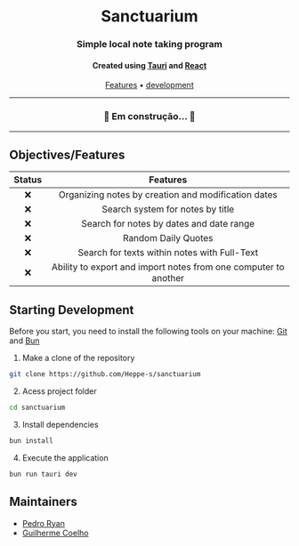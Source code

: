 <h1 align="center">Sanctuarium</h1>

<h3 align="center">
  Simple local note taking program
</h3>
<h4 align="center">
  Created using <a href="https://tauri.app/">Tauri</a> and <a href="https://facebook.github.io/react/">React</a>
</h4>

<p align="center">
 <a href="#objectivesfeatures">Features</a> • <a href="#starting-development">development</a>
</p>

---

<h3 align="center">
	🚧  Em construção...  🚧
</h3>

---

## Objectives/Features

|      **Status**    |                          **Features**                           |
| :----------------: | :-------------------------------------------------------------: |
|        :x:         |       Organizing notes by creation and modification dates       |
|        :x:         |               Search system for notes by title                  |
|        :x:         |           Search for notes by dates and date range              |
|        :x:         |                     Random Daily Quotes                         |
|        :x:         |         Search for texts within notes with Full-Text            |
|        :x:         | Ability to export and import notes from one computer to another |

## Starting Development
Before you start, you need to install the following tools on your machine:
[Git](https://git-scm.com) and [Bun](https://bun.sh/)

1. Make a clone of the repository
```bash
git clone https://github.com/Heppe-s/sanctuarium
```

2. Acess project folder
```bash
cd sanctuarium
```

3. Install dependencies
```bash
bun install
```

4. Execute the application
```bash
bun run tauri dev
```

## Maintainers

- [Pedro Ryan](https://github.com/pedro-ryan)
- [Guilherme Coelho](https://github.com/Guipeee)

